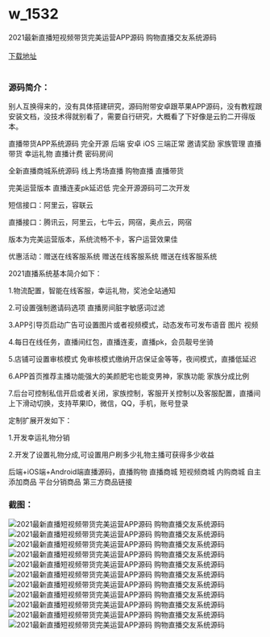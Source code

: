 # w_1532
2021最新直播短视频带货完美运营APP源码 购物直播交友系统源码
<br/></br>
[下载地址](https://www.uuid2.com/1532.html "下载地址")
<br/></br>
<h3>源码简介：</h3>
<p>别人互换得来的，没有具体搭建研究，源码附带安卓跟苹果APP源码，没有教程跟安装文档，没技术得就别看了，需要自行研究，大概看了下好像是云豹二开得版本。<p>
<p>直播带货APP系统源码 完全开源 后端 安卓 iOS 三端正常 邀请奖励 家族管理 直播带货 幸运礼物 直播计费 密码房间<p>
<p>全新直播商城系统源码 线上秀场直播 购物直播 直播带货<p>
<p>完美运营版本 直播连麦pk延迟低 完全开源源码可二次开发<p>
<p>短信接口：阿里云，容联云<p>
<p>直播接口：腾讯云，阿里云，七牛云，网宿，奥点云，网宿<p>
<p>版本为完美运营版本，系统流畅不卡，客户运营效果佳<p>
<p>优惠活动：赠送在线客服系统 赠送在线客服系统  赠送在线客服系统<p>
<p>2021直播系统基本简介如下：<p>
<p>1.物流配置，智能在线客服，幸运礼物，奖池全站通知<p>
<p>2.可设置强制邀请码选项 直播房间脏字敏感词过滤<p>
<p>3.APP引导页启动广告可设置图片或者视频模式，动态发布可发布语音 图片 视频<p>
<p>4.每日在线任务，直播间红包，直播连麦，直播pk，会员靓号坐骑<p>
<p>5.店铺可设置审核模式 免审核模式缴纳开店保证金等等，夜间模式，直播低延迟<p>
<p>6.APP首页推荐主播功能强大的美颜肥宅也能变男神，家族功能 家族分成比例<p>
<p>7.后台可控制私信开启或者关闭，家族控制，客服开关控制以及客服配置，直播间上下滑动切换，支持苹果ID，微信，QQ，手机，账号登录<p>
<p>定制扩展开发如下：<p>
<p>1.开发幸运礼物分销<p>
<p>2.开发了设置礼物分成,可设置用户刷多少礼物主播可获得多少收益<p>
<p>后端+iOS端+Android端直播源码，直播购物 直播商城 短视频商城 内购商城 自主添加商品 平台分销商品 第三方商品链接<p>
<h3>截图：</h3>
<img src="https://www.uuid2.com/wp-content/uploads/img/202109/259d92a851.png" alt="2021最新直播短视频带货完美运营APP源码 购物直播交友系统源码"><img src="https://www.uuid2.com/wp-content/uploads/img/202109/d4db93f383.png" alt="2021最新直播短视频带货完美运营APP源码 购物直播交友系统源码"><img src="https://www.uuid2.com/wp-content/uploads/img/202109/d4db93f964.png" alt="2021最新直播短视频带货完美运营APP源码 购物直播交友系统源码"><img src="https://www.uuid2.com/wp-content/uploads/img/202109/f54c2d1491.png" alt="2021最新直播短视频带货完美运营APP源码 购物直播交友系统源码"><img src="https://www.uuid2.com/wp-content/uploads/img/202109/433aa43372.png" alt="2021最新直播短视频带货完美运营APP源码 购物直播交友系统源码"><img src="https://www.uuid2.com/wp-content/uploads/img/202109/dadd727126.png" alt="2021最新直播短视频带货完美运营APP源码 购物直播交友系统源码"><img src="https://www.uuid2.com/wp-content/uploads/img/202109/dadd727642.png" alt="2021最新直播短视频带货完美运营APP源码 购物直播交友系统源码"><img src="https://www.uuid2.com/wp-content/uploads/img/202109/8a701b8358.png" alt="2021最新直播短视频带货完美运营APP源码 购物直播交友系统源码"><img src="https://www.uuid2.com/wp-content/uploads/img/202109/8a701b8979.png" alt="2021最新直播短视频带货完美运营APP源码 购物直播交友系统源码"><img src="https://www.uuid2.com/wp-content/uploads/img/202109/26f9b47446.png" alt="2021最新直播短视频带货完美运营APP源码 购物直播交友系统源码"><img src="https://www.uuid2.com/wp-content/uploads/img/202109/348beb3672.png" alt="2021最新直播短视频带货完美运营APP源码 购物直播交友系统源码">
